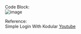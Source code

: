 Code Block:<br>
![image](https://user-images.githubusercontent.com/80795963/187155697-b39deb0c-3bf5-46c3-bf79-9d78d4fa4375.png)
<br>

Reference:<br>
Simple Login With Kodular [Youtube](https://www.youtube.com/watch?v=CDP78SIbeZs)
